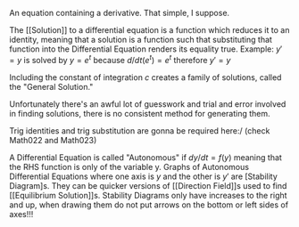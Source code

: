 An equation containing a derivative. That simple, I suppose.

The [[Solution]] to a differential equation is a function which reduces it to an identity, meaning that a solution is a function such that substituting that function into the Differential Equation renders its equality true.
Example: $y'=y$ is solved by $y=e^t$ because $d/dt (e^t) = e^t$ therefore $y'=y$

Including the constant of integration $c$ creates a family of solutions, called the "General Solution."

Unfortunately there's an awful lot of guesswork and trial and error involved in finding solutions, there is no consistent method for generating them.

Trig identities and trig substitution are gonna be required here:/ (check Math022 and Math023)

A Differential Equation is called "Autonomous" if $dy/dt = f(y)$ meaning that the RHS function is only of the variable y.
Graphs of Autonomous Differential Equations where one axis is $y$ and the other is $y'$ are [Stability Diagram]s. They can be quicker versions of [[Direction Field]]s used to find [[Equilibrium Solution]]s. Stability Diagrams only have increases to the right and up, when drawing them do not put arrows on the bottom or left sides of axes!!!